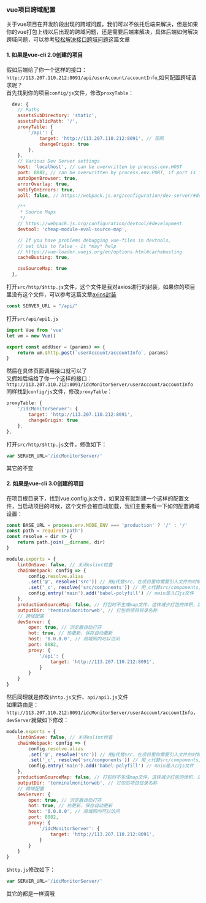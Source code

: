 ### vue项目跨域配置
关于vue项目在开发阶段出现的跨域问题，我们可以不依托后端来解决，但是如果你的vue打包上线以后出现的跨域问题，还是需要后端来解决，具体后端如何解决跨域问题，可以参考[轻松解决接口跨域问题](./../../node/nodeJs/practice-16.md)这篇文章
#### 1. 如果是vue-cli 2.0创建的项目
假如后端给了你一个这样的接口：`http://113.207.110.212:8091/api/userAccount/accountInfo`,如何配置跨域请求呢？<br>
首先找到你的项目`config/js`文件，修改`proxyTable`：
```js
  dev: {
    // Paths
    assetsSubDirectory: 'static',
    assetsPublicPath: '/',
    proxyTable: {
        '/api': {
            target: 'http://113.207.110.212:8091', // 现网
            changeOrigin: true
        },
    },
    // Various Dev Server settings
    host: 'localhost', // can be overwritten by process.env.HOST
    port: 8082, // can be overwritten by process.env.PORT, if port is in use, a free one will be determined
    autoOpenBrowser: true,
    errorOverlay: true,
    notifyOnErrors: true,
    poll: false, // https://webpack.js.org/configuration/dev-server/#devserver-watchoptions-

    /**
     * Source Maps
     */
    // https://webpack.js.org/configuration/devtool/#development
    devtool: 'cheap-module-eval-source-map',

    // If you have problems debugging vue-files in devtools,
    // set this to false - it *may* help
    // https://vue-loader.vuejs.org/en/options.html#cachebusting
    cacheBusting: true,

    cssSourceMap: true
  },
```
打开`src/http/$http.js`文件，这个文件是我对axios进行的封装，如果你的项目里没有这个文件，可以参考这篇文章[axios封装](./practice-2.md)
```js
const SERVER_URL = "/api/"
```
打开`src/api/api1.js`
```js
import Vue from 'vue'
let vm = new Vue()

export const addUser = (params) => {
    return vm.$http.post(`userAccount/accountInfo`, params)
}
```
然后在具体页面调用接口就可以了<br>
又假如后端给了你一个这样的接口：`http://113.207.110.212:8091/idcMonitorServer/userAccount/accountInfo`<br>
同样找到`config/js`文件，修改`proxyTable`：
```js
proxyTable: {
    '/idcMonitorServer': {
        target: 'http://113.207.110.212:8091',
        changeOrigin: true
    },
},
```
打开`src/http/$http.js`文件，修改如下：
```js
var SERVER_URL='/idcMonitorServer/'
```
其它的不变
#### 2. 如果是vue-cli 3.0创建的项目
在项目根目录下，找到vue.config.js文件，如果没有就新建一个这样的配置文件，当启动项目的时候，这个文件会被自动加载，我们主要来看一下如何配置跨域设置：
```js
const BASE_URL = process.env.NODE_ENV === 'production' ? '/' : '/'
const path = require('path')
const resolve = dir => {
    return path.join(__dirname, dir)
}

module.exports = {
    lintOnSave: false, // 关闭eslint检查
    chainWebpack: config => {
        config.resolve.alias
        .set('@', resolve('src')) // 用@代替src，在项目里你需要引入文件的时候，只需要@/api,@/config,@/mock...即可
        .set('_c', resolve('src/components')) // 用_c代替src/components,我们需要引入组件时，只需要_c/HelloWorld.vue即可
        config.entry('main').add('babel-polyfill') // main是入口js文件
    },
    productionSourceMap: false, // 打包时不生成map文件，这样减少打包的体积，加快打包速度
    outputDir: 'terminalmonitorweb', // 打包后项目目录名称
    // 跨域配置
    devServer: {
        open: true, // 浏览器自动打开
        hot: true, // 热更新，保存自动更新
        host: '0.0.0.0', // 局域网内可以访问
        port: 8082,
        proxy: {
            '/api': {
                target: 'http://113.207.110.212:8091',
            }
        }
    }
}
```
然后同理就是修改`$http.js`文件、`api/api1.js`文件<br>
如果路由是：`http://113.207.110.212:8091/idcMonitorServer/userAccount/accountInfo`，`devServer`就做如下修改：
```js
module.exports = {
    lintOnSave: false, // 关闭eslint检查
    chainWebpack: config => {
        config.resolve.alias
        .set('@', resolve('src')) // 用@代替src，在项目里你需要引入文件的时候，只需要@/api,@/config,@/mock...即可
        .set('_c', resolve('src/components')) // 用_c代替src/components,我们需要引入组件时，只需要_c/HelloWorld.vue即可
        config.entry('main').add('babel-polyfill') // main是入口js文件
    },
    productionSourceMap: false, // 打包时不生成map文件，这样减少打包的体积，加快打包速度
    outputDir: 'terminalmonitorweb', // 打包后项目目录名称
    // 跨域配置
    devServer: {
        open: true, // 浏览器自动打开
        hot: true, // 热更新，保存自动更新
        host: '0.0.0.0', // 局域网内可以访问
        port: 8082,
        proxy: {
            '/idcMonitorServer': {
                target: 'http://113.207.110.212:8091',
            }
        }
    }
}
```
`$http.js`修改如下：
```js
var SERVER_URL='/idcMonitorServer/'
```
其它的都是一样滴哦